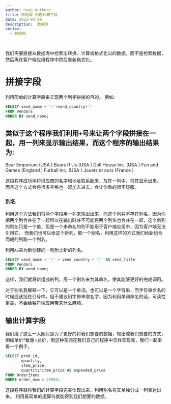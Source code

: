 ```yaml
---
author: Hugo Authors
title: 数据库-创建计算字段
date: 2022-04-19
description:  数据库
series:
  - 数据库

---
```

我们需要直接从数据库中检索出转换、计算或格式化过的数据，而不是检索数据，然后再在客户端应用程序中然后重新格式化。


<!--more-->


# 拼接字段
利用简单的计算字段来实现两个列相拼接的目的。
例如:
```sql
SELECT vend_name + '('+vend_country+')'
FROM Vendors
ORDER BY vend_name;
```
类似于这个程序我们利用`+`号来让两个字段拼接在一起，用一列来显示输出结果，而这个程序的输出结果为:
------------------------------------------------------------------------------------------------------
Bear Emporium                                     (USA                                               )
Bears R Us                                        (USA                                               )
Doll House Inc.                                   (USA                                               )
Fun and Games                                     (England                                           )
Furball Inc.                                      (USA                                               )
Jouets et ours                                    (France                                            )

这段程序成功地将供应商的名字和地址联系起来，放在一列中，将其显示出来。
而且这个方式会将很多空格也一起加入进去，会让你看的很不舒服。

### 别名
利用这个方法我们将两个字段用一列来输出出来，而这个列并不存在列名，因为你把两个列合并在了一起所以在输出时并不可能将两个列名也合并在一起，这个新列的列名只是一个值，但是一个未命名的列不能用于客户端应用中，因为客户端无法引用它。
而我们也可以给这个新列，取一个别名，利用这样的方式我们给新组合而成的列取一个列名。

利用`AS`来为新创建的一列附上新的列名。
```sql
SELECT vend_name + '(' + vend_country + ')' AS vend_title
FROM Vendors
ORDER BY vend_name;
```
这样，我们就将新组成的列，用一个别名来为其命名，使其能够更好的完成调用。

对于别名我解释一下，它可以是一个单词，也可以是一个字符串，而字符串命名的时候应该括在引号中，但不建议用字符串取名字，因为利用单词命名的话，可读性更高，不会给客户端应用带来什么麻烦。

## 输出计算字段
我们绕了这么一大圈只是为了更好的将我们想要的数据，输出成我们想要的方式，例如单价*数量=总价，但这种东西在我们自己的程序中怎样实现呢，我们一起来看一个例子。

```sql
SELECT prod_id,
       quantity,
       item_price,
       quantity*item_price AS expanded_price
FROM OrderItems
WHERE order_num = 20008;
```
这段程序就将我们的计算字段完美体现出来，利用别名将其单独分成一列表达出来。
利用最简单的运算符就能得到我们想要的数据。
